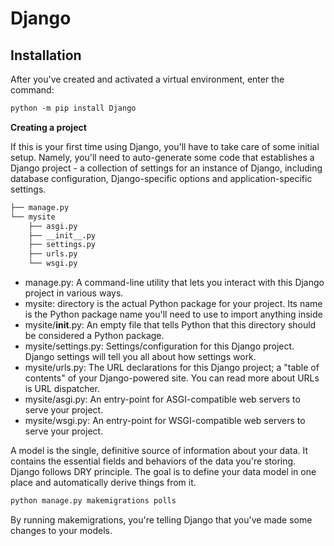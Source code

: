 # Django

## Installation

After you've created and activated a virtual environment, enter the command:

```txt
python -m pip install Django
```

**Creating a project**

If this is your first time using Django, you'll have to take care of some initial setup. Namely, you'll need to auto-generate some code that establishes a Django project - a collection of settings for an instance of Django, including database configuration, Django-specific options and application-specific settings.

```txt
├── manage.py
└── mysite
    ├── asgi.py
    ├── __init__.py
    ├── settings.py
    ├── urls.py
    └── wsgi.py
```

+ manage.py: A command-line utility that lets you interact with this Django project in various ways.
+ mysite: directory is the actual Python package for your project. Its name is the Python package name you'll need to use to import anything inside 
+ mysite/__init__.py: An empty file that tells Python that this directory should be considered a Python package.
+ mysite/settings.py: Settings/configuration for this Django project. Django settings will tell you all about how settings work.
+ mysite/urls.py: The URL declarations for this Django project; a "table of contents" of your Django-powered site. You can read more about URLs is URL dispatcher.
+ mysite/asgi.py: An entry-point for ASGI-compatible web servers to serve your project.
+ mysite/wsgi.py: An entry-point for WSGI-compatible web servers to serve your project.

A model is the single, definitive source of information about your data. It contains the essential fields and behaviors of the data you're storing. Django follows DRY principle. The goal is to define your data model in one place and automatically derive things from it.

```txt
python manage.py makemigrations polls
```

By running makemigrations, you're telling Django that you've made some changes to your models. 


